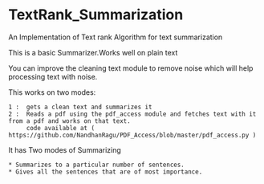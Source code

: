 # TextRank_Summarization
An Implementation of Text rank Algorithm for text summarization

This is a basic Summarizer.Works well on plain text

You can improve the cleaning text module to remove noise which will help processing text with noise.

This works on two modes:

    1 :  gets a clean text and summarizes it
    2 :  Reads a pdf using the pdf_access module and fetches text with it from a pdf and works on that text.
         code available at ( https://github.com/NandhanRagu/PDF_Access/blob/master/pdf_access.py )
    
It has Two modes of Summarizing

    * Summarizes to a particular number of sentences.
    * Gives all the sentences that are of most importance.
